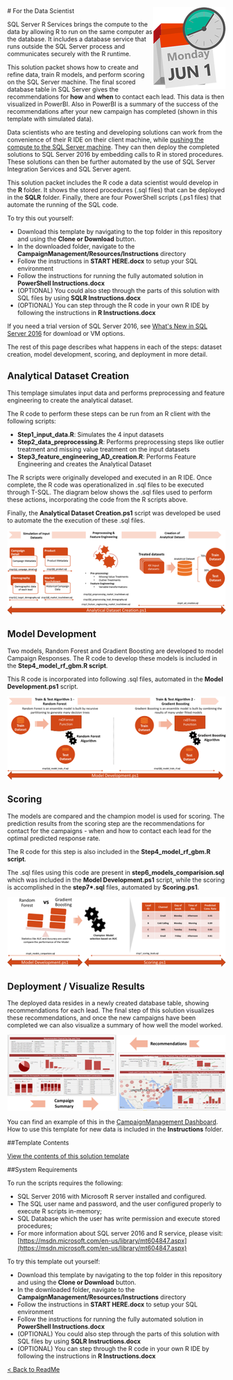 <img src="Images/management.png" align="right">
# For the Data Scientist

SQL Server R Services brings the compute to the data by allowing R to run on the same computer as the database. It includes a database service that runs outside the SQL Server process and communicates securely with the R runtime. 

This solution packet shows how to create and refine data, train R models, and perform scoring on the SQL Server machine. The final scored database table in SQL Server gives the recommendations for **how** and **when** to contact each lead. This data is then visualized in PowerBI.  Also in PowerBI is a summary of the success of the recommendations after your new campaign has completed (shown in this template with simulated data).


Data scientists who are testing and developing solutions can work from the convenience of their R IDE on their client machine, while [pushing the compute to the SQL Server machine](https://msdn.microsoft.com/en-us/library/mt604885.aspx).  They can then deploy the completed solutions to SQL Server 2016 by embedding calls to R in stored procedures. These solutions can then be further automated by the use of SQL Server Integration Services and SQL Server agent.

This solution packet includes the R code a data scientist would develop in the **R** folder.  It shows the stored procedures (.sql files) that can be deployed in the **SQLR** folder.  Finally, there are four PowerShell scripts (.ps1 files) that automate the running of the SQL code.
 
To try this out yourself: 
* Download this template by navigating to the top folder in this repository and using the **Clone or Download** button.
* In the downloaded folder, navigate to the **CampaignManagement/Resources/Instructions** directory
* Follow the instructions in **START HERE.docx** to setup your SQL environment 
* Follow the instructions for running the fully automated solution in **PowerShell Instructions.docx**
* (OPTIONAL) You could also step through the parts of this solution with SQL files by using **SQLR Instructions.docx**
* (OPTIONAL) You can step through the R code in your own R IDE by following the instructions in **R Instructions.docx**


If you need a trial version of SQL Server 2016, see [What's New in SQL Server 2016](https://msdn.microsoft.com/en-us/library/bb500435.aspx) for download or VM options. 

The rest of this page describes what happens in each of the steps: dataset creation, model development, scoring, and deployment in more detail.

##  Analytical Dataset Creation

This templage simulates input data and performs preprocessing and feature engineering to create the analytical dataset. 

The R code to perform these steps can be run from an R client with the following scripts:

* **Step1_input_data.R**:  Simulates the 4 input datasets
* **Step2_data_preprocessing.R**: Performs preprocessing steps like outlier treatment and missing value treatment on the input datasets 
* **Step3_feature_engineering_AD_creation.R**:  Performs Feature Engineering and creates the Analytical Dataset

The R scripts were originally developed and executed in an R IDE. Once complete, the R code was operationalized in .sql files to be executed through T-SQL.   The diagram below shows the .sql files used to perform these actions, incorporating the code from the R scripts above. 

Finally, the **Analytical Dataset Creation.ps1** script was developed be used to automate the the execution of these .sql files.  
 
![Data Creation](Images/datacreate.png?raw=true)



## Model Development
Two models, Random Forest and Gradient Boosting are developed to model Campaign Responses.  The R code to develop these models is included in the **Step4_model_rf_gbm.R script**.

This R code is incorporated into following .sql files, automated in the **Model Development.ps1** script.

![Model Development](Images/model.png?raw=true)



##  Scoring

The models are compared and the champion model is used for scoring.  The prediction results from the scoring step are the recommendations for contact for the campaigns - when and how to contact each lead for the optimal predicted response rate.

The R code for this step is also included in the **Step4_model_rf_gbm.R script**.

The .sql files using this code are present in **step6_models_comparision.sql** which was included in the **Model Development.ps1** script, while the 
scoring is accomplished in the <b>step7\*.sql</b> files, automated by **Scoring.ps1**.

![Scoring](Images/model_score.png?raw=true)

  
##  Deployment / Visualize Results
The deployed data resides in a newly created database table, showing recommendations for each lead.  The final step of this solution visualizes these recommendations, and once the new campaigns have been completed we can also visualize a summary of how well the model worked.  

![Visualize](Images/visualize.png?raw=true)

You can find an example of this in the  [CampaignManagement Dashboard](Campaign%20Management%20Dashboard.pbix).  How to use this template for new data is included in the **Instructions** folder.

##Template Contents 

[View the contents of this solution template](contents.md)

##System Requirements

To run the scripts requires the following:

- SQL Server 2016 with Microsoft R server installed and configured.     
- The SQL user name and password, and the user configured properly to execute R scripts in-memory;
- SQL Database which the user has write permission and execute stored procedures;
- For more information about SQL server 2016 and R service, please visit: [https://msdn.microsoft.com/en-us/library/mt604847.aspx](https://msdn.microsoft.com/en-us/library/mt604847.aspx)


To try this template out yourself: 
* Download this template by navigating to the top folder in this repository and using the **Clone or Download** button.
* In the downloaded folder, navigate to the **CampaignManagement/Resources/Instructions** directory
* Follow the instructions in **START HERE.docx** to setup your SQL environment 
* Follow the instructions for running the fully automated solution in **PowerShell Instructions.docx**
* (OPTIONAL) You could also step through the parts of this solution with SQL files by using **SQLR Instructions.docx**
* (OPTIONAL) You can step through the R code in your own R IDE by following the instructions in **R Instructions.docx**


[&lt; Back to ReadMe](../readme.md)

